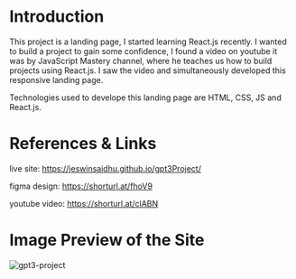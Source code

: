 
# Introduction

This project is a landing page, I started learning React.js recently. I wanted to build a project to gain some confidence, I found a video on youtube it was by JavaScript Mastery channel, where he teaches us how to build projects using React.js. I saw the video and simultaneously developed this responsive landing page.

Technologies used to develope this landing page are HTML, CSS, JS and React.js.

# References & Links

live site: https://jeswinsaidhu.github.io/gpt3Project/

figma design: https://shorturl.at/fhoV9

youtube video: https://shorturl.at/clABN

# Image Preview of the Site

![gpt3-project](https://github.com/JeswinSaidhu/gpt3Project/assets/81647613/dc858d88-e54e-439a-98b9-53bcd4d959e9)

